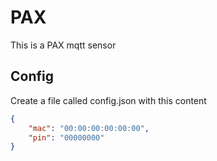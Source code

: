 # PAX
This is a PAX mqtt sensor 

## Config

Create a file called config.json with this content
``` json
{
    "mac": "00:00:00:00:00:00",
    "pin": "00000000"
}
```